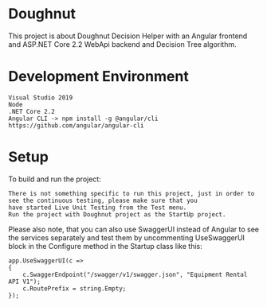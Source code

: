 # Doughnut
This project is about Doughnut Decision Helper with an Angular frontend and ASP.NET Core 2.2 WebApi backend and Decision Tree algorithm.

# Development Environment

    Visual Studio 2019 
    Node
    .NET Core 2.2
    Angular CLI -> npm install -g @angular/cli https://github.com/angular/angular-cli
    
# Setup
To build and run the project:

    There is not something specific to run this project, just in order to see the continuous testing, please make sure that you 
    have started Live Unit Testing from the Test menu.
    Run the project with Doughnut project as the StartUp project.
    
Please also note, that you can also use SwaggerUI instead of Angular to see the services separately and test them by uncommenting
UseSwaggerUI block in the Configure method in the Startup class like this:

    app.UseSwaggerUI(c =>
    {
        c.SwaggerEndpoint("/swagger/v1/swagger.json", "Equipment Rental API V1");
        c.RoutePrefix = string.Empty;
    });


